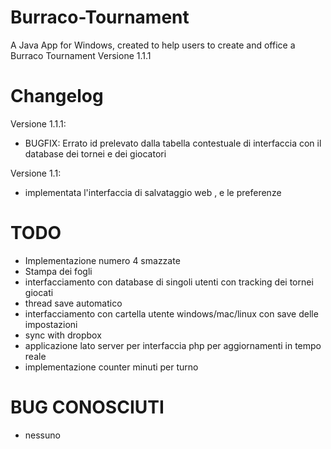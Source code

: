 Burraco-Tournament
==================

A Java App for Windows, created to help users to create and office a Burraco Tournament
Versione 1.1.1

Changelog
====
Versione 1.1.1:

- BUGFIX: Errato id prelevato dalla tabella contestuale di interfaccia con il database dei tornei e dei giocatori

Versione 1.1:

- implementata l'interfaccia di salvataggio web , e le preferenze



TODO
==============

- Implementazione numero 4 smazzate
- Stampa dei fogli
- interfacciamento con database di singoli utenti con tracking dei tornei giocati
- thread save automatico
- interfacciamento con cartella utente windows/mac/linux con save delle impostazioni
- sync with dropbox
- applicazione lato server per interfaccia php per aggiornamenti in tempo reale
- implementazione counter minuti per turno

BUG CONOSCIUTI
=========
- nessuno
